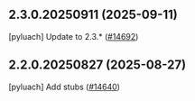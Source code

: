 ## 2.3.0.20250911 (2025-09-11)

[pyluach] Update to 2.3.* ([#14692](https://github.com/python/typeshed/pull/14692))

## 2.2.0.20250827 (2025-08-27)

[pyluach] Add stubs ([#14640](https://github.com/python/typeshed/pull/14640))

